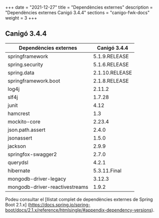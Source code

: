 +++
date        = "2021-12-27"
title       = "Dependències externes"
description = "Dependències externes Canigó 3.4.4"
sections    = "canigo-fwk-docs"
weight      = 3
+++

## Canigó 3.4.4

|          Dependències externes       |      Canigó 3.4.4     |
|---------------------------------     |---------------------- |
| springframework                      |  5.1.9.RELEASE                |
| spring.security                      |  5.1.6.RELEASE                |
| spring.data                          |  2.1.10.RELEASE                |
| springframework.boot                 |  2.1.8.RELEASE                |
| log4j                                | 2.11.2               |
| slf4j                                |  1.7.28               |
| junit                                |  4.12               |
| hamcrest                             |  1.3                  |
| mockito-core                         |  2.23.4                |
| json.path.assert                         |  2.4.0                |
| jsonassert                           |  1.5.0                |
| jackson                              |  2.9.9               |
| springfox-swagger2                   |  2.7.0                |
| querydsl                             |  4.2.1                |
| hibernate                            |  5.3.11.Final        |
| mongodb-driver-legacy                    |  3.12.3              |
| mongodb-driver-reactivestreams       |  1.9.2               |

Podeu consultar el [llistat complet de dependències externes de Spring Boot 2.1.x]
(https://docs.spring.io/spring-boot/docs/2.1.x/reference/htmlsingle/#appendix-dependency-versions).